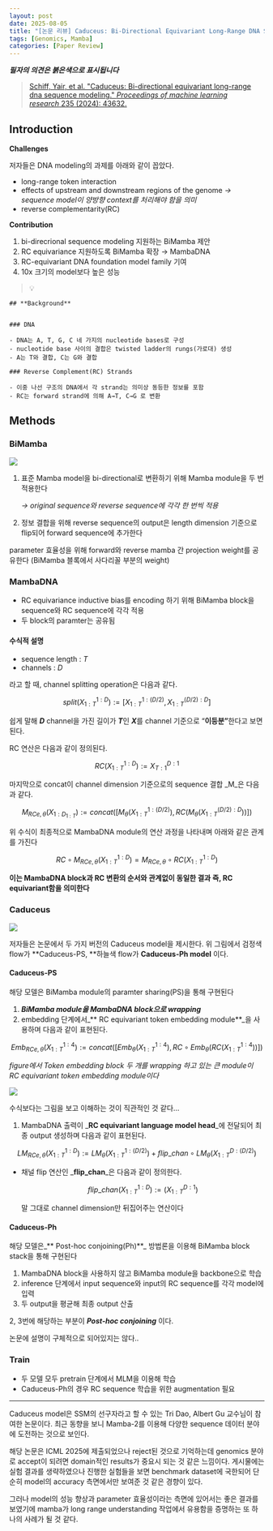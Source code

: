 ```yaml
---
layout: post
date: 2025-08-05
title: "[논문 리뷰] Caduceus: Bi-Directional Equivariant Long-Range DNA Sequence Modeling"
tags: [Genomics, Mamba]
categories: [Paper Review]
---
```


<span class="notion-red">_**필자의 의견은 붉은색으로 표시됩니다**_</span>


> [Schiff, Yair, et al. "Caduceus: Bi-directional equivariant long-range dna sequence modeling." ](https://pmc.ncbi.nlm.nih.gov/articles/PMC12189541/)[_Proceedings of machine learning research_](https://pmc.ncbi.nlm.nih.gov/articles/PMC12189541/)[ 235 (2024): 43632.](https://pmc.ncbi.nlm.nih.gov/articles/PMC12189541/)



## Introduction


**Challenges**


저자들은 DNA modeling의 과제를 아래와 같이 꼽았다.

- long-range token interaction
- effects of upstream and downstream regions of the genome 
_→ sequence model이 양방향 context를 처리해야 함을 의미_
- reverse complementarity(RC)

**Contribution**

1. bi-direcrional sequence modeling 지원하는 BiMamba 제안
1. RC equivariance 지원하도록 BiMamba 확장 → MambaDNA
1. RC-equivariant DNA foundation model family 기여
1. 10x 크기의 model보다 높은 성능

> 💡 


	## **Background**


	### DNA

	- DNA는 A, T, G, C 네 가지의 nucleotide bases로 구성
	- nucleotide base 사이의 결합은 twisted ladder의 rungs(가로대) 생성
	- A는 T와 결합, C는 G와 결합

	### Reverse Complement(RC) Strands

	- 이중 나선 구조의 DNA에서 각 strand는 의미상 동등한 정보를 포함
	- RC는 forward strand에 의해 A→T, C→G 로 변환


## Methods



### BiMamba


![](https://prod-files-secure.s3.us-west-2.amazonaws.com/542b861c-36a8-4051-84e5-8804b6728dba/2c247d59-7815-4980-99f0-8f0d21f445a7/image.png?X-Amz-Algorithm=AWS4-HMAC-SHA256&X-Amz-Content-Sha256=UNSIGNED-PAYLOAD&X-Amz-Credential=ASIAZI2LB466Z7WNGVKO%2F20250831%2Fus-west-2%2Fs3%2Faws4_request&X-Amz-Date=20250831T131448Z&X-Amz-Expires=3600&X-Amz-Security-Token=IQoJb3JpZ2luX2VjEJL%2F%2F%2F%2F%2F%2F%2F%2F%2F%2FwEaCXVzLXdlc3QtMiJGMEQCIFjln38eyh%2BoQcWbCBI3g5SfZ5H5Zj3fepScdClb3D2HAiAWtYY%2BPtOwcT7slrt%2BsoI%2FMNMEQ1LdC%2BURCoSzMAIwciqIBAjr%2F%2F%2F%2F%2F%2F%2F%2F%2F%2F8BEAAaDDYzNzQyMzE4MzgwNSIMKPpgLM0ZMP%2F2sAvNKtwDeMQopUVZMBvsd4LjphoCIJfeSOQmiCOKFmic1sRTzHbrJ025Dchhr6mrowjup6o9rdzN9rYg48mwsDnUVdEDQ6USRT%2FqHwdsw76ygB3zf6qDkxGkHBkBfeqL%2Ftp7bjeOjaz6ZPuxKA7uvn3qeysPAmzuBq4iWP10sADUQY7buL9D1GLYNNj3PvWPuiouv9BzRjHm5kA2nM5UT7wYWw742tcVWRYLXF%2FZZZ9rxu6CjEZ5TXcnaVziViuWoj2bTZheqXkpwe%2FYQPcYGKM3STv3xhMYkn69MMRc6FLwzt3gMreJc%2BUZHEHaAzcH4OewtBqKpWLRCJMI2Qkti5ioVhdRAXP%2B4jDCcmJqAwpu47c0co7vcLY%2FBQudeYzNnBsCXZbZJu5k4Pp67VNgIb%2FnRm1UFevYimCiHUDcA8IDBZQieAUSfn3HXsx1WoyNKSoQI1J8Cv8d%2BYidk%2FtkPSwEIWu4Vi%2FvCdDluaQgCmMZqTq%2BNdLAVze32yLzYycyQAHc1G6cbbprlyWDFVOS8%2Fug8Wixy2c06XpUC2BZUjyZ6s2dQyNSx5WXgphw9Y1qA%2BtNlgRNix0XZWCNFNxkyOmhtldpHcAxhZjRnjZz1SBCgg4IhK4ef00EaJCqitxCrsAw7bXQxQY6pgH9f5ZNswQJTzciAfmGgmYZN67XK71AP49CaqyeC1uUupRrnDkYLr3fSOpGpfeL%2FUuTIBRiHvURzABhjWN%2FtGncRwZF%2BlfpQDmN0SZg3crINQc29%2BVwpGJlmbTN0c6jf6CaPM6N%2F1llpebBlXJhfAAJwN%2BTsX6%2BYaoeJfNJKypOaBl%2BRbPlIJ3D%2FBBGoG6fIlSiOj834CHXTgalY2pbvJYI0O8i76zw&X-Amz-Signature=1d937e6bf8cbd3372281d7a6b1885da1b5ad131d3785761af0199026d0b6f78c&X-Amz-SignedHeaders=host&x-amz-checksum-mode=ENABLED&x-id=GetObject)

1. 표준 Mamba model을 bi-directional로 변환하기 위해 Mamba module을 두 번 적용한다

	_→ original sequence와 reverse sequence에 각각 한 번씩 적용_

1. 정보 결합을 위해 reverse sequence의 output은 length dimension 기준으로 flip되어 forward sequence에 추가한다

parameter 효율성을 위해 forward와 reverse mamba 간 projection weight를 공유한다 (BiMamba 블록에서 사다리꼴 부분의 weight)



### MambaDNA

- RC equivariance inductive bias를 encoding 하기 위해 BiMamba block을 sequence와 RC sequence에 각각 적용
- 두 block의 paramter는 공유됨


#### 수식적 설명

- sequence length : _T_
- channels : _D_

라고 할 때,  channel splitting operation은 다음과 같다.


$$
split(X^{1:D}_{1:T}):=[X^{1:(D/2)}_{1:T},X^{(D/2):D}_{1:T}]
$$


<span class="notion-red">쉽게 말해 </span><span class="notion-red">_**D**_</span><span class="notion-red"> channel을 가진 길이가 </span><span class="notion-red">_**T**_</span><span class="notion-red">인 </span><span class="notion-red">_**X**_</span><span class="notion-red">를 channel 기준으로 “</span><span class="notion-red">**이등분”**</span><span class="notion-red">한다고 보면 된다.</span>


RC 연산은 다음과 같이 정의된다.


$$
RC(X^{1:D}_{1:T}):=X^{D:1}_{T:1}
$$


마지막으로 concat이 channel dimension 기준으로의 sequence 결합 _M_은 다음과 같다.


$$
M_{RCe,\theta}(X_{1:D_{1:T}}):=concat([M_{\theta}(X^{1:(D/2)}_{1:T}),RC(M_{\theta}(X^{(D/2):D}_{1:T}))])
$$


위 수식이 최종적으로 MambaDNA module의 연산 과정을 나타내며 아래와 같은 관계를 가진다


$$
RC\circ M_{RCe,\theta}(X^{1:D}_{1:T}) = M_{RCe,\theta} \circ RC(X^{1:D}_{1:T})
$$


**이는 MambaDNA block과 RC 변환의 순서와 관계없이 동일한 결과 즉, RC equivariant함을 의미한다**



### Caduceus


![](https://prod-files-secure.s3.us-west-2.amazonaws.com/542b861c-36a8-4051-84e5-8804b6728dba/f94a60d7-8145-473b-aef9-7c68d3ec604a/image.png?X-Amz-Algorithm=AWS4-HMAC-SHA256&X-Amz-Content-Sha256=UNSIGNED-PAYLOAD&X-Amz-Credential=ASIAZI2LB466Z7WNGVKO%2F20250831%2Fus-west-2%2Fs3%2Faws4_request&X-Amz-Date=20250831T131448Z&X-Amz-Expires=3600&X-Amz-Security-Token=IQoJb3JpZ2luX2VjEJL%2F%2F%2F%2F%2F%2F%2F%2F%2F%2FwEaCXVzLXdlc3QtMiJGMEQCIFjln38eyh%2BoQcWbCBI3g5SfZ5H5Zj3fepScdClb3D2HAiAWtYY%2BPtOwcT7slrt%2BsoI%2FMNMEQ1LdC%2BURCoSzMAIwciqIBAjr%2F%2F%2F%2F%2F%2F%2F%2F%2F%2F8BEAAaDDYzNzQyMzE4MzgwNSIMKPpgLM0ZMP%2F2sAvNKtwDeMQopUVZMBvsd4LjphoCIJfeSOQmiCOKFmic1sRTzHbrJ025Dchhr6mrowjup6o9rdzN9rYg48mwsDnUVdEDQ6USRT%2FqHwdsw76ygB3zf6qDkxGkHBkBfeqL%2Ftp7bjeOjaz6ZPuxKA7uvn3qeysPAmzuBq4iWP10sADUQY7buL9D1GLYNNj3PvWPuiouv9BzRjHm5kA2nM5UT7wYWw742tcVWRYLXF%2FZZZ9rxu6CjEZ5TXcnaVziViuWoj2bTZheqXkpwe%2FYQPcYGKM3STv3xhMYkn69MMRc6FLwzt3gMreJc%2BUZHEHaAzcH4OewtBqKpWLRCJMI2Qkti5ioVhdRAXP%2B4jDCcmJqAwpu47c0co7vcLY%2FBQudeYzNnBsCXZbZJu5k4Pp67VNgIb%2FnRm1UFevYimCiHUDcA8IDBZQieAUSfn3HXsx1WoyNKSoQI1J8Cv8d%2BYidk%2FtkPSwEIWu4Vi%2FvCdDluaQgCmMZqTq%2BNdLAVze32yLzYycyQAHc1G6cbbprlyWDFVOS8%2Fug8Wixy2c06XpUC2BZUjyZ6s2dQyNSx5WXgphw9Y1qA%2BtNlgRNix0XZWCNFNxkyOmhtldpHcAxhZjRnjZz1SBCgg4IhK4ef00EaJCqitxCrsAw7bXQxQY6pgH9f5ZNswQJTzciAfmGgmYZN67XK71AP49CaqyeC1uUupRrnDkYLr3fSOpGpfeL%2FUuTIBRiHvURzABhjWN%2FtGncRwZF%2BlfpQDmN0SZg3crINQc29%2BVwpGJlmbTN0c6jf6CaPM6N%2F1llpebBlXJhfAAJwN%2BTsX6%2BYaoeJfNJKypOaBl%2BRbPlIJ3D%2FBBGoG6fIlSiOj834CHXTgalY2pbvJYI0O8i76zw&X-Amz-Signature=dd271d07b71e151f5acda3da9c1a2bdb1fec5d5b6e519df80674cec78d1786b1&X-Amz-SignedHeaders=host&x-amz-checksum-mode=ENABLED&x-id=GetObject)


저자들은 논문에서 두 가지 버전의 Caduceus model을 제시한다. 위 그림에서 검정색 flow가 **Caduceus-PS, **하늘색 flow가 **Caduceus-Ph model** 이다.



#### Caduceus-PS


해당 모델은 BiMamba module의 paramter sharing(PS)을 통해 구현된다

1. _**BiMamba module을 MambaDNA block으로 wrapping**_
1. embedding 단계에서_** RC equivariant token embedding module**_을 사용하며 다음과 같이 표현된다.

$$
Emb_{RCe,\theta}(X^{1:4}_{1:T}):=concat([Emb_{\theta}(X^{1:4}_{1:T}),RC \circ Emb_{\theta}(RC(X^{1:4}_{1:T}))])
$$


_figure에서 Token embedding block 두 개를 wrapping 하고 있는 큰 module이 RC equivariant token embedding module이다_


![](https://prod-files-secure.s3.us-west-2.amazonaws.com/542b861c-36a8-4051-84e5-8804b6728dba/b175e4da-71eb-4e91-8c23-a06dabe673c9/image.png?X-Amz-Algorithm=AWS4-HMAC-SHA256&X-Amz-Content-Sha256=UNSIGNED-PAYLOAD&X-Amz-Credential=ASIAZI2LB466Z7WNGVKO%2F20250831%2Fus-west-2%2Fs3%2Faws4_request&X-Amz-Date=20250831T131448Z&X-Amz-Expires=3600&X-Amz-Security-Token=IQoJb3JpZ2luX2VjEJL%2F%2F%2F%2F%2F%2F%2F%2F%2F%2FwEaCXVzLXdlc3QtMiJGMEQCIFjln38eyh%2BoQcWbCBI3g5SfZ5H5Zj3fepScdClb3D2HAiAWtYY%2BPtOwcT7slrt%2BsoI%2FMNMEQ1LdC%2BURCoSzMAIwciqIBAjr%2F%2F%2F%2F%2F%2F%2F%2F%2F%2F8BEAAaDDYzNzQyMzE4MzgwNSIMKPpgLM0ZMP%2F2sAvNKtwDeMQopUVZMBvsd4LjphoCIJfeSOQmiCOKFmic1sRTzHbrJ025Dchhr6mrowjup6o9rdzN9rYg48mwsDnUVdEDQ6USRT%2FqHwdsw76ygB3zf6qDkxGkHBkBfeqL%2Ftp7bjeOjaz6ZPuxKA7uvn3qeysPAmzuBq4iWP10sADUQY7buL9D1GLYNNj3PvWPuiouv9BzRjHm5kA2nM5UT7wYWw742tcVWRYLXF%2FZZZ9rxu6CjEZ5TXcnaVziViuWoj2bTZheqXkpwe%2FYQPcYGKM3STv3xhMYkn69MMRc6FLwzt3gMreJc%2BUZHEHaAzcH4OewtBqKpWLRCJMI2Qkti5ioVhdRAXP%2B4jDCcmJqAwpu47c0co7vcLY%2FBQudeYzNnBsCXZbZJu5k4Pp67VNgIb%2FnRm1UFevYimCiHUDcA8IDBZQieAUSfn3HXsx1WoyNKSoQI1J8Cv8d%2BYidk%2FtkPSwEIWu4Vi%2FvCdDluaQgCmMZqTq%2BNdLAVze32yLzYycyQAHc1G6cbbprlyWDFVOS8%2Fug8Wixy2c06XpUC2BZUjyZ6s2dQyNSx5WXgphw9Y1qA%2BtNlgRNix0XZWCNFNxkyOmhtldpHcAxhZjRnjZz1SBCgg4IhK4ef00EaJCqitxCrsAw7bXQxQY6pgH9f5ZNswQJTzciAfmGgmYZN67XK71AP49CaqyeC1uUupRrnDkYLr3fSOpGpfeL%2FUuTIBRiHvURzABhjWN%2FtGncRwZF%2BlfpQDmN0SZg3crINQc29%2BVwpGJlmbTN0c6jf6CaPM6N%2F1llpebBlXJhfAAJwN%2BTsX6%2BYaoeJfNJKypOaBl%2BRbPlIJ3D%2FBBGoG6fIlSiOj834CHXTgalY2pbvJYI0O8i76zw&X-Amz-Signature=584b71ac6ac9c5317cb9f8c396468b073a1239ef362b28b2b3ed47ce3c4230fc&X-Amz-SignedHeaders=host&x-amz-checksum-mode=ENABLED&x-id=GetObject)


<span class="notion-red">수식보다는 그림을 보고 이해하는 것이 직관적인 것 같다…</span>

1. MambaDNA 출력이 _**RC equivariant language model head**_에 전달되어 최종 output 생성하며 다음과 같이 표현된다.

$$
LM_{RCe,\theta}(X^{1:D}_{1:T}):= LM_{\theta}(X^{1:(D/2)}_{1:T})+flip\_chan\circ LM_{\theta}(X^{D:(D/2)}_{1:T})
$$

- 채널 flip 연산인 _**flip\_chan**_은 다음과 같이 정의한다.

	$$
	flip\_chan(X^{1:D}_{1:T}):=(X^{D:1}_{1:T})
	$$


	말 그대로 channel dimension만 뒤집어주는 연산이다



#### Caduceus-Ph


해당 모델은_** Post-hoc conjoining(Ph)**_ 방법론을 이용해 BiMamba block stack을 통해 구현된다

1. MambaDNA block을 사용하지 않고 BiMamba module을 backbone으로 학습
1. inference 단계에서 input sequence와 input의 RC sequence를 각각 model에 입력
1. 두 output을 평균해 최종 output 산출

2, 3번에 해당하는 부분이 _**Post-hoc conjoining**_ 이다.


<span class="notion-red">논문에 설명이 구체적으로 되어있지는 않다..</span>



### Train

- 두 모델 모두 pretrain 단계에서 MLM을 이용해 학습
- Caduceus-Ph의 경우 RC sequence 학습을 위한 augmentation 필요

---


<span class="notion-red">Caduceus model은 SSM의 선구자라고 할 수 있는 Tri Dao, Albert Gu 교수님이 참여한 논문이다. 최근 동향을 보니 Mamba-2를 이용해 다양한 sequence 데이터 분야에 도전하는 것으로 보인다.</span>


<span class="notion-red">해당 논문은 ICML 2025에 제출되었으나 reject된 것으로 기억하는데 genomics 분야로 accept이 되려면 domain적인 results가 중요시 되는 것 같은 느낌이다. 게시물에는 실험 결과를 생략하였으나 진행한 실험들을 보면 benchmark dataset에 국한되어 단순히 model의 accuracy 측면에서만 보여준 것 같은 경향이 있다.</span>


<span class="notion-red">그러나 model의 성능 향상과 parameter 효율성이라는 측면에 있어서는 좋은 결과를 보였기에 mamba가 long range understanding 작업에서 유용함을 증명하는 또 하나의 사례가 될 것 같다.</span>

